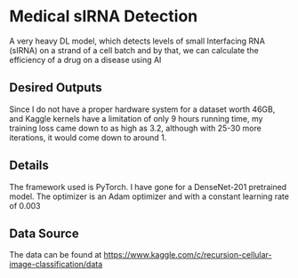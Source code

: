 # Medical sIRNA Detection

A very heavy DL model, which detects levels of small Interfacing RNA (sIRNA) on a strand of a cell batch and by that, we can calculate the efficiency of a drug on a disease using AI

## Desired Outputs

Since I do not have a proper hardware system for a dataset worth 46GB, and Kaggle kernels have a limitation of only 9 hours running time, my training loss came down to as high as 3.2, although with 25-30 more iterations, it would come down to around 1.

## Details

The framework used is PyTorch. I have gone for a DenseNet-201 pretrained model. The optimizer is an Adam optimizer and with a constant learning rate of 0.003


## Data Source
The data can be found at https://www.kaggle.com/c/recursion-cellular-image-classification/data


